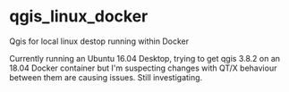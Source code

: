 # qgis_linux_docker
Qgis for local linux destop running within Docker

Currently running an Ubuntu 16.04 Desktop, trying to get qgis 3.8.2 on an 18.04
Docker container but I'm suspecting changes with QT/X behaviour between them are
causing issues. Still investigating.
